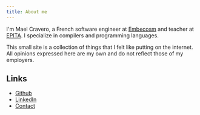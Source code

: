 ```yaml
---
title: About me
---
```


I'm Mael Cravero, a French software engineer at [Embecosm](https://embecosm.com)
and teacher at [EPITA](https://epita.fr). I specialize in compilers and
programming languages.

This small site is a collection of things that I felt like putting on the
internet. All opinions expressed here are my own and do not reflect those of
my employers.

## Links

- [Github](https://github.com/maelcravero)
- [LinkedIn](https://linkedin.com/in/mael-cravero)
- [Contact](mailto:maelcravero@gmail.com)
